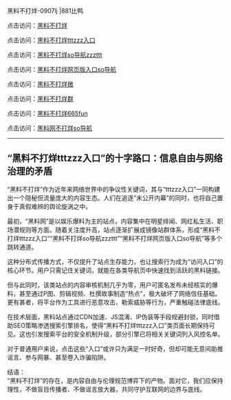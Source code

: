 黑料不打烊-0907lj |881比鸭

点击访问：<a href="https://heiliaolvzlu3.pages.dev">黑料不打烊</a> 

点击访问：<a href="https://heiliaoyvnrda.pages.dev">黑料不打烊tttzzz入口</a>  

点击访问：<a href="https://heiliaoxfe5rb.pages.dev">黑料不打烊so导航zzzttt</a>  

点击访问：<a href="https://heiliao3gvg9x.pages.dev">黑料不打烊网页版入口so导航</a>  

点击访问：<a href="https://heiliaokof3cy.pages.dev">黑料不打烊微</a>  

点击访问：<a href="https://heiliao5s28gk.pages.dev">黑料不打烊群</a>  

点击访问：<a href="https://heiliaoxrq8i9.pages.dev">黑料不打烊665fun</a>  

点击访问：<a href="https://heiliaoryrhyu.pages.dev">黑料网不打烊so导航</a>  

---

## “黑料不打烊tttzzz入口”的十字路口：信息自由与网络治理的矛盾

“黑料不打烊”作为近年来网络世界中的争议性关键词，其与“tttzzz入口”一同构建出一个隐秘但流量庞大的内容生态。人们在追逐“未公开内幕”的同时，也将自己置身于真假难辨的舆论旋涡之中。

最初，“黑料网”是以娱乐爆料为主的站点，内容集中在明星绯闻、网红私生活、职场潜规则等方面。随着关注度升高，站点逐渐扩展成镜像站群体系，形成“黑料不打烊tttzzz入口”“黑料不打烊so导航zzzttt”“黑料不打烊网页版入口so导航”等多个跳转通道。

这种分布式传播方式，不仅提升了站点生存能力，也让搜索行为成为“访问入口”的核心环节。用户只需记住关键词，就能在各类导航页中快速找到活跃的黑料链接。

但与此同时，该类站点的内容审核机制几乎为零，用户可匿名发布未经核实的爆料，甚至通过P图、剪辑视频、杜撰故事制造“热点”，极大破坏了网络信任基础。更有甚者，将平台作为工具进行恶意攻击、勒索威胁等行为，严重触碰法律底线。

在技术层面，黑料站点通过CDN加速、JS混淆、IP伪装等手段规避封锁，同时借助SEO策略渗透搜索引擎排名，使得“黑料不打烊tttzzz入口”类页面长期保持可见。这也引发搜索平台的安全机制升级，部分引擎已将相关关键词列入风控名单。

对于普通用户来说，点击这些“入口”或许只为满足一时好奇，但却可能无意间助推谣言、参与网暴、甚至卷入诈骗陷阱。

结语：  
“黑料不打烊”的存在，是内容自由与伦理规范博弈下的产物。面对它，我们应保持理性，不做盲目传播者、不做谣言放大器，共同守护互联网的边界与底线。

